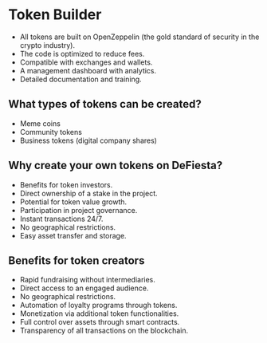 # Token Builder

* All tokens are built on OpenZeppelin (the gold standard of security in the crypto industry).
* The code is optimized to reduce fees.
* Compatible with exchanges and wallets.
* A management dashboard with analytics.
* Detailed documentation and training.

## What types of tokens can be created?

* Meme coins
* Community tokens
* Business tokens (digital company shares)

## Why create your own tokens on DeFiesta?

* Benefits for token investors.
* Direct ownership of a stake in the project.
* Potential for token value growth.
* Participation in project governance.
* Instant transactions 24/7.
* No geographical restrictions.
* Easy asset transfer and storage.

## Benefits for token creators

* Rapid fundraising without intermediaries.
* Direct access to an engaged audience.
* No geographical restrictions.
* Automation of loyalty programs through tokens.
* Monetization via additional token functionalities.
* Full control over assets through smart contracts.
* Transparency of all transactions on the blockchain.
